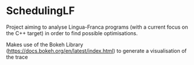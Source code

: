 # SchedulingLF

Project aiming to analyse Lingua-Franca programs (with a current focus on the C++ target) in order to find possible optimisations. 

Makes use of the Bokeh Library (https://docs.bokeh.org/en/latest/index.html) to generate a visualisation of the trace